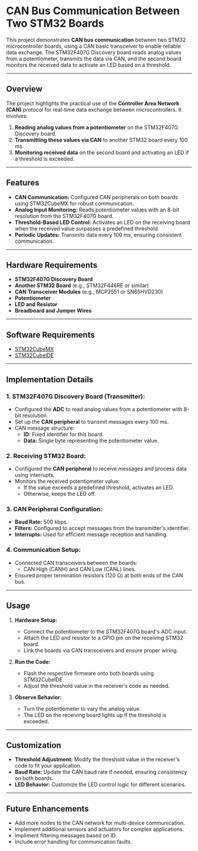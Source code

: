 # CAN Bus Communication Between Two STM32 Boards

This project demonstrates **CAN bus communication** between two STM32 microcontroller boards, using a CAN basic transceiver to enable reliable data exchange. The STM32F407G Discovery board reads analog values from a potentiometer, transmits the data via CAN, and the second board monitors the received data to activate an LED based on a threshold.

---

## Overview
The project highlights the practical use of the **Controller Area Network (CAN)** protocol for real-time data exchange between microcontrollers. It involves:
1. **Reading analog values from a potentiometer** on the STM32F407G Discovery board.
2. **Transmitting these values via CAN** to another STM32 board every 100 ms.
3. **Monitoring received data** on the second board and activating an LED if a threshold is exceeded.

---

## Features
- **CAN Communication:** Configured CAN peripherals on both boards using STM32CubeMX for robust communication.
- **Analog Input Monitoring:** Reads potentiometer values with an 8-bit resolution from the STM32F407G board.
- **Threshold-Based LED Control:** Activates an LED on the receiving board when the received value surpasses a predefined threshold.
- **Periodic Updates:** Transmits data every 100 ms, ensuring consistent communication.

---

## Hardware Requirements
- **STM32F407G Discovery Board**
- **Another STM32 Board** (e.g., STM32F446RE or similar)
- **CAN Transceiver Modules** (e.g., MCP2551 or SN65HVD230)
- **Potentiometer**
- **LED and Resistor**
- **Breadboard and Jumper Wires**

---

## Software Requirements
- [STM32CubeMX](https://www.st.com/en/development-tools/stm32cubemx.html)
- [STM32CubeIDE](https://www.st.com/en/development-tools/stm32cubeide.html)

---

## Implementation Details

### 1. **STM32F407G Discovery Board (Transmitter):**
   - Configured the **ADC** to read analog values from a potentiometer with 8-bit resolution.
   - Set up the **CAN peripheral** to transmit messages every 100 ms.
   - CAN message structure:
     - **ID:** Fixed identifier for this board.
     - **Data:** Single byte representing the potentiometer value.

### 2. **Receiving STM32 Board:**
   - Configured the **CAN peripheral** to receive messages and process data using interrupts.
   - Monitors the received potentiometer value:
     - If the value exceeds a predefined threshold, activates an LED.
     - Otherwise, keeps the LED off.

### 3. **CAN Peripheral Configuration:**
   - **Baud Rate:** 500 kbps.
   - **Filters:** Configured to accept messages from the transmitter's identifier.
   - **Interrupts:** Used for efficient message reception and handling.

### 4. **Communication Setup:**
   - Connected CAN transceivers between the boards:
     - CAN High (CANH) and CAN Low (CANL) lines.
   - Ensured proper termination resistors (120 Ω) at both ends of the CAN bus.

---

## Usage

1. **Hardware Setup:**
   - Connect the potentiometer to the STM32F407G board's ADC input.
   - Attach the LED and resistor to a GPIO pin on the receiving STM32 board.
   - Link the boards via CAN transceivers and ensure proper wiring.

2. **Run the Code:**
   - Flash the respective firmware onto both boards using STM32CubeIDE.
   - Adjust the threshold value in the receiver's code as needed.

3. **Observe Behavior:**
   - Turn the potentiometer to vary the analog value.
   - The LED on the receiving board lights up if the threshold is exceeded.

---

## Customization
- **Threshold Adjustment:** Modify the threshold value in the receiver's code to fit your application.
- **Baud Rate:** Update the CAN baud rate if needed, ensuring consistency on both boards.
- **LED Behavior:** Customize the LED control logic for different scenarios.

---

## Future Enhancements
- Add more nodes to the CAN network for multi-device communication.
- Implement additional sensors and actuators for complex applications.
- Impliment filtering messages based on ID.
- Include error handling for communication faults.
